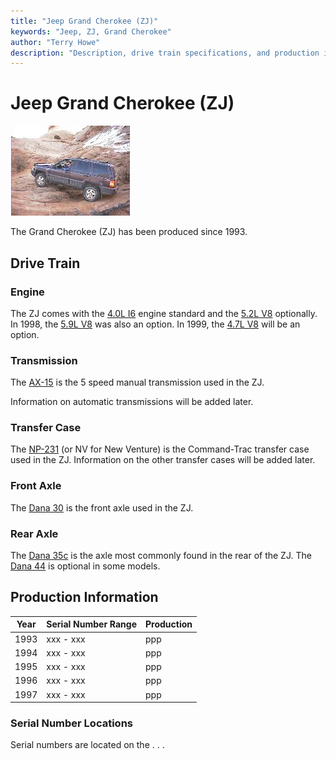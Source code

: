 ```yaml
---
title: "Jeep Grand Cherokee (ZJ)"
keywords: "Jeep, ZJ, Grand Cherokee"
author: "Terry Howe"
description: "Description, drive train specifications, and production information for the Jeep Grand Cherokee ZJ"
---
```

# Jeep Grand Cherokee (ZJ)

[![Tom Zehrbach's ZJ in Moab](../img/tomzj_.jpg)](../img/tomzj.jpg)

The Grand Cherokee (ZJ) has been produced since 1993.

## Drive Train

### Engine

The ZJ comes with the [4.0L I6](/engine/factory/amc242.md) engine standard and the [5.2L V8](/engine/factory/d318.md) optionally. In 1998, the [5.9L V8](/engine/factory/d360.md) was also an option. In 1999, the [4.7L V8](/engine/factory/d287.md) will be an option.

### Transmission

The [AX-15](/transmission/factory/ax15.md) is the 5 speed manual transmission used in the ZJ.

Information on automatic transmissions will be added later.

### Transfer Case

The [NP-231](/xfer/factory/np231.md) (or NV for New Venture) is the Command-Trac transfer case used in the ZJ. Information on the other transfer cases will be added later.

### Front Axle

The [Dana 30](/axle/factory/d30.md) is the front axle used in the ZJ.

### Rear Axle

The [Dana 35c](/axle/factory/d35c.md) is the axle most commonly found in the rear of the ZJ. The [Dana 44](/axle/factory/d44.md) is optional in some models.

## Production Information

| Year | Serial Number Range | Production |
|------|---------------------|------------|
| 1993 | xxx - xxx           | ppp        |
| 1994 | xxx - xxx           | ppp        |
| 1995 | xxx - xxx           | ppp        |
| 1996 | xxx - xxx           | ppp        |
| 1997 | xxx - xxx           | ppp        |

### Serial Number Locations

Serial numbers are located on the . . .